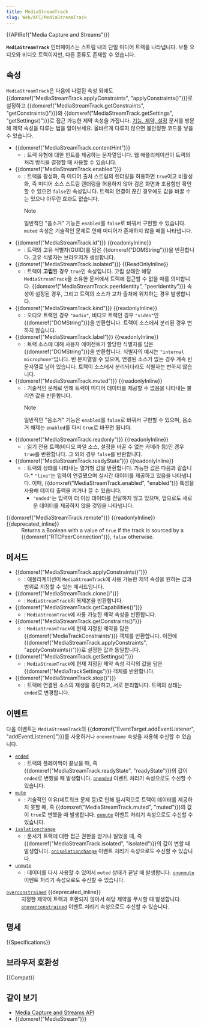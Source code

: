 ```yaml
---
title: MediaStreamTrack
slug: Web/API/MediaStreamTrack
---
```


{{APIRef("Media Capture and Streams")}}

**`MediaStreamTrack`** 인터페이스는 스트림 내의 단일 미디어 트랙을 나타냅니다. 보통 오디오와 비디오 트랙이지만, 다른 종류도 존재할 수 있습니다.

## 속성

`MediaStreamTrack`은 다음에 나열된 속성 외에도 {{domxref("MediaStreamTrack.applyConstraints", "applyConstraints()")}}로 설정하고 {{domxref("MediaStreamTrack.getConstraints", "getConstraints()")}}와 {{domxref("MediaStreamTrack.getSettings", "getSettings()")}}로 접근 가능한 제약 속성을 가집니다. [기능, 제약, 설정](/ko/docs/Web/API/Media_Streams_API/Constraints) 문서를 방문해 제약 속성을 다루는 법을 알아보세요. 올바르게 다루지 않으면 불안정한 코드를 낳을 수 있습니다.

- {{domxref("MediaStreamTrack.contentHint")}}
  - : 트랙 유형에 대한 힌트를 제공하는 문자열입니다. 웹 애플리케이션이 트랙의 처리 방식을 결정할 때 사용할 수 있습니다.
- {{domxref("MediaStreamTrack.enabled")}}
  - : 트랙을 활성화, 즉 미디어 출처 스트림의 렌더링을 허용하면 `true`이고 비활성화, 즉 미디어 소스 스트림 렌더링을 허용하지 않아 검은 화면과 조용함만 확인할 수 있으면 `false`인 속성입니다. 트랙의 연결이 끊긴 경우에도 값을 바꿀 수는 있으나 아무런 효과도 없습니다.
    > [!NOTE]
    > 일반적인 "음소거" 기능은 `enabled`를 `false`로 바꿔서 구현할 수 있습니다. `muted` 속성은 기술적인 문제로 인해 미디어가 존재하지 않을 때를 나타냅니다.
- {{domxref("MediaStreamTrack.id")}} {{readonlyInline}}
  - : 트랙의 고유 식별자(GUID)를 담은 {{domxref("DOMString")}}을 반환합니다. 고유 식별자는 브라우저가 생성합니다.
- {{domxref("MediaStreamTrack.isolated")}} {{ReadOnlyInline}}
  - : 트랙이 **고립**된 경우 `true`인 속성입니다. 고립 상태란 해당 `MediaStreamTrack`을 소유한 문서에서 트랙에 접근할 수 없을 때를 의미합니다. {{domxref("MediaStreamTrack.peerIdentity", "peerIdentity")}} 속성이 설정된 경우, 그리고 트랙의 소스가 교차 출처에 위치하는 경우 발생합니다.
- {{domxref("MediaStreamTrack.kind")}} {{readonlyInline}}
  - : 오디오 트랙인 경우 `"audio"`, 비디오 트랙인 경우 `"video"`인 {{domxref("DOMString")}}을 반환합니다. 트랙이 소스에서 분리된 경우 변하지 않습니다.
- {{domxref("MediaStreamTrack.label")}} {{readonlyInline}}
  - : 트랙 소스에 대해 사용자 에이전트가 할당한 식별자를 담은 {{domxref("DOMString")}}을 반환합니다. 식별자의 예시는 `"internal microphone"`입니다. 빈 문자열일 수 있으며, 연결된 소스가 없는 경우 계속 빈 문자열로 남아 있습니다. 트랙이 소스에서 분리되더라도 식별자는 변하지 않습니다.
- {{domxref("MediaStreamTrack.muted")}} {{readonlyInline}}
  - : 기술적인 문제로 인해 트랙이 미디어 데이터를 제공할 수 없음을 나타내는 불리언 값을 반환합니다.
    > [!NOTE]
    > 일반적인 "음소거" 기능은 `enabled`를 `false`로 바꿔서 구현할 수 있으며, 음소거 해제는 `enabled`를 다시 `true`로 바꾸면 됩니다.
- {{domxref("MediaStreamTrack.readonly")}} {{readonlyInline}}
  - : 읽기 전용 트랙(비디오 파일 소스, 설정을 바꿀 수 없는 카메라 등)인 경우 `true`를 반환합니다. 그 외의 경우 `false`를 반환합니다.
- {{domxref("MediaStreamTrack.readyState")}} {{readonlyInline}}
  - : 트랙의 상태를 나타내는 열거형 값을 반환합니다. 가능한 값은 다음과 같습니다.\* `"live"`는 입력이 연결됐으며 실시간 데이터를 제공하고 있음을 나타냅니다. 이때, {{domxref("MediaStreamTrack.enabled", "enabled")}} 특성을 사용해 데이터 출력을 켜거나 끌 수 있습니다.
    - `"ended"`는 입력이 더 이상 데이터를 전달하지 않고 있으며, 앞으로도 새로운 데이터를 제공하지 않을 것임을 나타냅니다.

<dl class="hidden"><dt>{{domxref("MediaStreamTrack.remote")}} {{readonlyInline}} {{deprecated_inline}}</dt><dd>Returns a Boolean with a value of <code>true</code> if the track is sourced by a {{domxref("RTCPeerConnection")}}, <code>false</code> otherwise.</dd></dl>

## 메서드

- {{domxref("MediaStreamTrack.applyConstraints()")}}
  - : 애플리케이션이 `MediaStreamTrack`에 사용 가능한 제약 속성을 원하는 값과 범위로 지정할 수 있는 메서드입니다.
- {{domxref("MediaStreamTrack.clone()")}}
  - : `MediaStreamTrack`의 복제본을 반환합니다.
- {{domxref("MediaStreamTrack.getCapabilities()")}}
  - : `MediaStreamTrack`에 사용 가능한 제약 속성을 반환합니다.
- {{domxref("MediaStreamTrack.getConstraints()")}}
  - : `MediaStreamTrack`에 현재 지정된 제약을 담은 {{domxref('MediaTrackConstraints')}} 객체를 반환합니다. 이전에 {{domxref("MediaStreamTrack.applyConstraints", "applyConstraints()")}}로 설정한 값과 동일합니다.
- {{domxref("MediaStreamTrack.getSettings()")}}
  - : `MediaStreamTrack`에 현재 지정된 제약 속성 각각의 값을 담은 {{domxref("MediaTrackSettings")}} 객체를 반환합니다.
- {{domxref("MediaStreamTrack.stop()")}}
  - : 트랙에 연결된 소스의 재생을 중단하고, 서로 분리합니다. 트랙의 상태는 `ended`로 변경합니다.

## 이벤트

다음 이벤트는 `MediaStreamTrack`의 {{domxref("EventTarget.addEventListener", "addEventListener()")}}를 사용하거나 `oneventname` 속성을 사용해 수신할 수 있습니다.

- [`ended`](/ko/docs/Web/API/MediaStreamTrack/ended_event)
  - : 트랙의 플레이백이 끝났을 때, 즉 {{domxref("MediaStreamTrack.readyState", "readyState")}}의 값이 `ended`로 변했을 때 발생합니다.
    [`onended`](/ko/docs/Web/API/MediaStreamTrack/onended) 이벤트 처리기 속성으로도 수신할 수 있습니다.
- [`mute`](/ko/docs/Web/API/MediaStreamTrack/mute_event)
  - : 기술적인 이유(네트워크 문제 등)로 인해 일시적으로 트랙이 데이터를 제공하지 못할 때, 즉 {{domxref("MediaStreamTrack.muted", "muted")}}의 값이 `true`로 변했을 때 발생합니다.
    [`onmute`](/ko/docs/Web/API/MediaStreamTrack/onmute) 이벤트 처리기 속성으로도 수신할 수 있습니다.
- [`isolationchange`](/ko/docs/Web/API/MediaStreamTrack/isolationchange_event)
  - : 문서가 트랙에 대한 접근 권한을 얻거나 잃었을 때, 즉 {{domxref("MediaStreamTrack.isolated", "isolated")}}의 값이 변할 때 발생합니다.
    [`onisolationchange`](/ko/docs/Web/API/MediaStreamTrack/onisolationchange) 이벤트 처리기 속성으로도 수신할 수 있습니다.
- [`unmute`](/ko/docs/Web/API/MediaStreamTrack/unmute_event)
  - : 데이터를 다시 사용할 수 있어서 `muted` 상태가 끝날 때 발생합니다.
    [`onunmute`](/ko/docs/Web/API/MediaStreamTrack/onunmute) 이벤트 처리기 속성으로도 수신할 수 있습니다.

<dl class="hidden"><dt><code><a href="/ko/docs/Web/API/MediaStreamTrack/overconstrained_event">overconstrained</a></code> {{deprecated_inline}}</dt><dd>지정한 제약이 트랙과 호환되지 않아서 해당 제약을 무시할 때 발생합니다.<br><code><a href="/ko/docs/Web/API/MediaStreamTrack/onoverconstrained">onoverconstrained</a></code> 이벤트 처리기 속성으로도 수신할 수 있습니다.</dd></dl>

## 명세

{{Specifications}}

## 브라우저 호환성

{{Compat}}

## 같이 보기

- [Media Capture and Streams API](/ko/docs/Web/API/Media_Streams_API)
- {{domxref("MediaStream")}}
